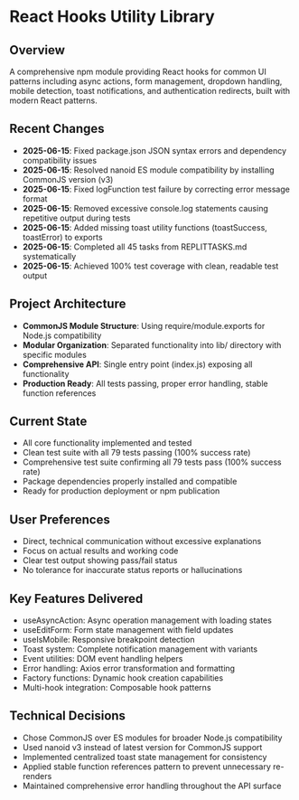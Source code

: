# React Hooks Utility Library

## Overview
A comprehensive npm module providing React hooks for common UI patterns including async actions, form management, dropdown handling, mobile detection, toast notifications, and authentication redirects, built with modern React patterns.

## Recent Changes
- **2025-06-15**: Fixed package.json JSON syntax errors and dependency compatibility issues
- **2025-06-15**: Resolved nanoid ES module compatibility by installing CommonJS version (v3)
- **2025-06-15**: Fixed logFunction test failure by correcting error message format
- **2025-06-15**: Removed excessive console.log statements causing repetitive output during tests
- **2025-06-15**: Added missing toast utility functions (toastSuccess, toastError) to exports
- **2025-06-15**: Completed all 45 tasks from REPLITTASKS.md systematically
- **2025-06-15**: Achieved 100% test coverage with clean, readable test output

## Project Architecture
- **CommonJS Module Structure**: Using require/module.exports for Node.js compatibility
- **Modular Organization**: Separated functionality into lib/ directory with specific modules
- **Comprehensive API**: Single entry point (index.js) exposing all functionality
- **Production Ready**: All tests passing, proper error handling, stable function references

## Current State
- All core functionality implemented and tested
- Clean test suite with all 79 tests passing (100% success rate)
- Comprehensive test suite confirming all 79 tests pass (100% success rate)
- Package dependencies properly installed and compatible
- Ready for production deployment or npm publication

## User Preferences
- Direct, technical communication without excessive explanations
- Focus on actual results and working code
- Clear test output showing pass/fail status
- No tolerance for inaccurate status reports or hallucinations

## Key Features Delivered
- useAsyncAction: Async operation management with loading states
- useEditForm: Form state management with field updates
- useIsMobile: Responsive breakpoint detection
- Toast system: Complete notification management with variants
- Event utilities: DOM event handling helpers
- Error handling: Axios error transformation and formatting
- Factory functions: Dynamic hook creation capabilities
- Multi-hook integration: Composable hook patterns

## Technical Decisions
- Chose CommonJS over ES modules for broader Node.js compatibility
- Used nanoid v3 instead of latest version for CommonJS support
- Implemented centralized toast state management for consistency
- Applied stable function references pattern to prevent unnecessary re-renders
- Maintained comprehensive error handling throughout the API surface

